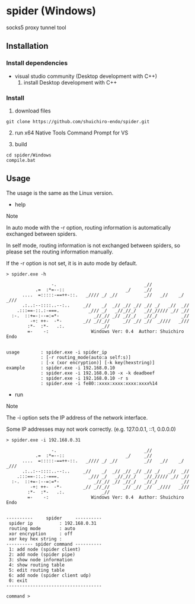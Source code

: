 # spider (Windows)

socks5 proxy tunnel tool

## Installation
### Install dependencies
- visual studio community (Desktop development with C++)
  1. install Desktop development with C++

### Install
1. download files
```
git clone https://github.com/shuichiro-endo/spider.git
```

2. run x64 Native Tools Command Prompt for VS

3. build
```
cd spider/Windows
compile.bat
```

## Usage
The usage is the same as the Linux version.

- help
> [!NOTE]
> In auto mode with the -r option, routing information is automatically exchanged between spiders.
> 
> In self mode, routing information is not exchanged between spiders, so please set the routing information manually.
>
> If the -r option is not set, it is in auto mode by default.

```
> spider.exe -h

                 -.                                 _//
           .=  :*=--::                       _/     _//
      ....  =:::::-==++-::.   _//// _/ _//          _//   _//    _/ _///
      .:..:--::::..--:..     _//    _/  _// _// _// _// _/   _//  _//
    .:::==-::.:-===.           _/// _/   _//_//_/   _//_///// _// _//
  :-.  ::+=-:--=:=*-             _//_// _// _//_/   _//_/         _//
         -+: ++-  -*-        _// _//_//     _// _// _//  _////   _///
        :*-  :*-   .:.              _//
        =-    -:                Windows Ver: 0.4  Author: Shuichiro Endo


usage        : spider.exe -i spider_ip
             : [-r routing_mode(auto:a self:s)]
             : [-x (xor encryption)] [-k key(hexstring)]
example      : spider.exe -i 192.168.0.10
             : spider.exe -i 192.168.0.10 -x -k deadbeef
             : spider.exe -i 192.168.0.10 -r s
             : spider.exe -i fe80::xxxx:xxxx:xxxx:xxxx%14

```

- run
> [!NOTE]
> The -i option sets the IP address of the network interface.
> 
> Some IP addresses may not work correctly. (e.g. 127.0.0.1, ::1, 0.0.0.0)

```
> spider.exe -i 192.168.0.31

                 -.                                 _//
           .=  :*=--::                       _/     _//
      ....  =:::::-==++-::.   _//// _/ _//          _//   _//    _/ _///
      .:..:--::::..--:..     _//    _/  _// _// _// _// _/   _//  _//
    .:::==-::.:-===.           _/// _/   _//_//_/   _//_///// _// _//
  :-.  ::+=-:--=:=*-             _//_// _// _//_/   _//_/         _//
         -+: ++-  -*-        _// _//_//     _// _// _//  _////   _///
        :*-  :*-   .:.              _//
        =-    -:                Windows Ver: 0.4  Author: Shuichiro Endo


----------     spider     ----------
 spider ip          : 192.168.0.31
 routing mode       : auto
 xor encryption     : off
 xor key hex string :
---------- spider command ----------
 1: add node (spider client)
 2: add node (spider pipe)
 3: show node information
 4: show routing table
 5: edit routing table
 6: add node (spider client udp)
 0: exit
------------------------------------

command >

```
